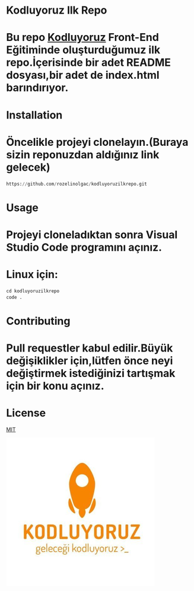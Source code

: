 # **Kodluyoruz Ilk Repo**
# Bu repo [Kodluyoruz](www.kodluyoruz.org) Front-End Eğitiminde oluşturduğumuz ilk repo.İçerisinde bir adet README dosyası,bir adet de index.html barındırıyor.
# **Installation**
# Öncelikle projeyi clonelayın.(Buraya sizin reponuzdan aldığınız link gelecek)

```python
https://github.com/rozelinolgac/kodluyoruzilkrepo.git 


```
# **Usage**
# Projeyi cloneladıktan sonra Visual Studio Code programını açınız.
# Linux için:

```python
cd kodluyoruzilkrepo
code .

```
# **Contributing**

# Pull requestler kabul edilir.Büyük değişiklikler için,lütfen önce neyi değiştirmek istediğinizi tartışmak için bir konu açınız.

# **License**

[MIT](https://choosealicense.com/licenses/mit/)

![Kodluyoruz Logo](https://raw.githubusercontent.com/Kodluyoruz/taskforce/git/git/markdown-nedir-nasil-kullaniriz-/figures/kodluyoruz_logo.jpg)
